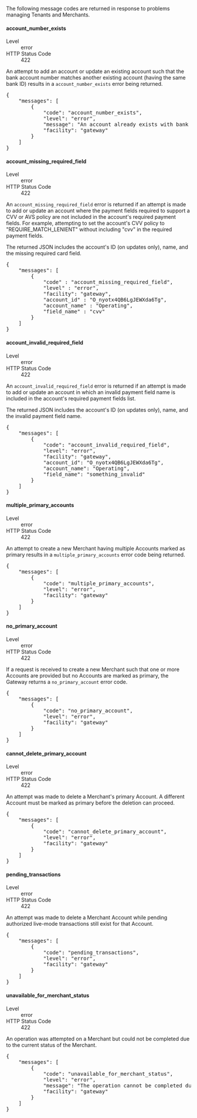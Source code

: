 The following message codes are returned in response to problems managing
Tenants and Merchants.

#### account\_number\_exists

<dl class="dl-horizontal">
  <dt>Level</dt>
  <dd>error</dd>
  <dt>HTTP Status Code</dt>
  <dd>422</dd>
</dl>

An attempt to add an account or update an existing account such that the bank account
number matches another existing account (having the same bank ID) results in a
`account_number_exists` error being returned.

<div class="http-example http-response-example">
  <pre class="prettyprint">
{
    "messages": [
        {
            "code": "account_number_exists",
            "level": "error",
            "message": "An account already exists with bank ID 123456, account number 893459238233",
            "facility": "gateway"
        }
    ]
}</pre>
</div>


#### account\_missing\_required\_field

<dl class="dl-horizontal">
  <dt>Level</dt>
  <dd>error</dd>
  <dt>HTTP Status Code</dt>
  <dd>422</dd>
</dl>

An `account_missing_required_field` error is returned if an attempt
is made to add or update an account where the payment fields required to support a
CVV or AVS policy are not included in the account's required payment fields. For
example, attempting to set the account's CVV policy to "REQUIRE\_MATCH\_LENIENT"
without including "cvv" in the required payment fields.

The returned JSON includes the account's ID (on updates only), name, and the
missing required card field.

<div class="http-example http-response-example">
  <pre class="prettyprint">
{
    "messages": [
        {
            "code" : "account_missing_required_field",
            "level" : "error",
            "facility": "gateway",
            "account_id" : "O_nyotx4QB6LgJEWXda6Tg",
            "account_name" : "Operating",
            "field_name" : "cvv"
        }
    ]
}</pre>
</div>


#### account\_invalid\_required\_field

<dl class="dl-horizontal">
  <dt>Level</dt>
  <dd>error</dd>
  <dt>HTTP Status Code</dt>
  <dd>422</dd>
</dl>

An `account_invalid_required_field` error is returned if an attempt
is made to add or update an account in which an invalid payment field name
is included in the account's required payment fields list.

The returned JSON includes the account's ID (on updates only), name, and the
invalid payment field name.

<div class="http-example http-response-example">
  <pre class="prettyprint">
{
    "messages": [
        {
            "code": "account_invalid_required_field",
            "level": "error",
            "facility": "gateway",
            "account_id": "O_nyotx4QB6LgJEWXda6Tg",
            "account_name": "Operating",
            "field_name": "something_invalid"
        }
    ]
}</pre>
</div>


#### multiple\_primary\_accounts

<dl class="dl-horizontal">
  <dt>Level</dt>
  <dd>error</dd>
  <dt>HTTP Status Code</dt>
  <dd>422</dd>
</dl>

An attempt to create a new Merchant having multiple Accounts marked as primary results
in a `multiple_primary_accounts` error code being returned.

<div class="http-example http-response-example">
  <pre class="prettyprint">
{
    "messages": [
        {
            "code": "multiple_primary_accounts",
            "level": "error",
            "facility": "gateway"
        }
    ]
}</pre>
</div>


#### no\_primary\_account

<dl class="dl-horizontal">
  <dt>Level</dt>
  <dd>error</dd>
  <dt>HTTP Status Code</dt>
  <dd>422</dd>
</dl>

If a request is received to create a new Merchant such that one or more Accounts are provided
but no Accounts are marked as primary, the Gateway returns a `no_primary_account`
error code.

<div class="http-example http-response-example">
  <pre class="prettyprint">
{
    "messages": [
        {
            "code": "no_primary_account",
            "level": "error",
            "facility": "gateway"
        }
    ]
}</pre>
</div>


#### cannot\_delete\_primary\_account

<dl class="dl-horizontal">
  <dt>Level</dt>
  <dd>error</dd>
  <dt>HTTP Status Code</dt>
  <dd>422</dd>
</dl>

An attempt was made to delete a Merchant's primary Account. A different Account
must be marked as primary before the deletion can proceed.

<div class="http-example http-response-example">
  <pre class="prettyprint">
{
    "messages": [
        {
            "code": "cannot_delete_primary_account",
            "level": "error",
            "facility": "gateway"
        }
    ]
}</pre>
</div>


#### pending_transactions

<dl class="dl-horizontal">
  <dt>Level</dt>
  <dd>error</dd>
  <dt>HTTP Status Code</dt>
  <dd>422</dd>
</dl>

An attempt was made to delete a Merchant Account while pending authorized
live-mode transactions still exist for that Account.

<div class="http-example http-response-example">
  <pre class="prettyprint">
{
    "messages": [
        {
            "code": "pending_transactions",
            "level": "error",
            "facility": "gateway"
        }
    ]
}</pre>
</div>


#### unavailable\_for\_merchant\_status

<dl class="dl-horizontal">
  <dt>Level</dt>
  <dd>error</dd>
  <dt>HTTP Status Code</dt>
  <dd>422</dd>
</dl>

An operation was attempted on a Merchant but could not be completed due to the current
status of the Merchant.

<div class="http-example http-response-example">
  <pre class="prettyprint">
{
    "messages": [
        {
            "code": "unavailable_for_merchant_status",
            "level": "error",
            "message": "The operation cannot be completed due to the current merchant status",
            "facility": "gateway"
        }
    ]
}</pre>
</div>

